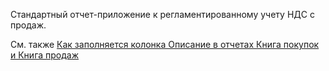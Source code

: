 ﻿Стандартный отчет-приложение к регламентированному учету НДС с продаж.

См. также [Как заполняется колонка Описание в отчетах Книга покупок и Книга продаж](/faqaccounting#VATReports)